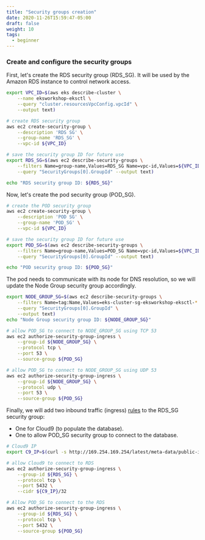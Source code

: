 ```yaml
---
title: "Security groups creation"
date: 2020-11-26T15:59:47-05:00
draft: false
weight: 10
tags:
  - beginner
---
```


### Create and configure the security groups

First, let's create the RDS security group (RDS_SG). It will be used by the Amazon RDS instance to control network access.

```bash
export VPC_ID=$(aws eks describe-cluster \
    --name eksworkshop-eksctl \
    --query "cluster.resourcesVpcConfig.vpcId" \
    --output text)

# create RDS security group
aws ec2 create-security-group \
    --description 'RDS SG' \
    --group-name 'RDS_SG' \
    --vpc-id ${VPC_ID}

# save the security group ID for future use
export RDS_SG=$(aws ec2 describe-security-groups \
    --filters Name=group-name,Values=RDS_SG Name=vpc-id,Values=${VPC_ID} \
    --query "SecurityGroups[0].GroupId" --output text)

echo "RDS security group ID: ${RDS_SG}"
```

Now, let's create the pod security group (POD_SG).

```bash
# create the POD security group
aws ec2 create-security-group \
    --description 'POD SG' \
    --group-name 'POD_SG' \
    --vpc-id ${VPC_ID}

# save the security group ID for future use
export POD_SG=$(aws ec2 describe-security-groups \
    --filters Name=group-name,Values=POD_SG Name=vpc-id,Values=${VPC_ID} \
    --query "SecurityGroups[0].GroupId" --output text)

echo "POD security group ID: ${POD_SG}"
```

The pod needs to communicate with its node for DNS resolution, so we will update the Node Group security group accordingly.

```bash
export NODE_GROUP_SG=$(aws ec2 describe-security-groups \
    --filters Name=tag:Name,Values=eks-cluster-sg-eksworkshop-eksctl-* Name=vpc-id,Values=${VPC_ID} \
    --query "SecurityGroups[0].GroupId" \
    --output text)
echo "Node Group security group ID: ${NODE_GROUP_SG}"

# allow POD_SG to connect to NODE_GROUP_SG using TCP 53
aws ec2 authorize-security-group-ingress \
    --group-id ${NODE_GROUP_SG} \
    --protocol tcp \
    --port 53 \
    --source-group ${POD_SG}

# allow POD_SG to connect to NODE_GROUP_SG using UDP 53
aws ec2 authorize-security-group-ingress \
    --group-id ${NODE_GROUP_SG} \
    --protocol udp \
    --port 53 \
    --source-group ${POD_SG}
```

Finally, we will add two inbound traffic (ingress) [rules](https://docs.aws.amazon.com/vpc/latest/userguide/VPC_SecurityGroups.html#SecurityGroupRules) to the RDS_SG security group:

* One for Cloud9 (to populate the database).
* One to allow POD_SG security group to connect to the database.

```bash
# Cloud9 IP
export C9_IP=$(curl -s http://169.254.169.254/latest/meta-data/public-ipv4)

# allow Cloud9 to connect to RDS
aws ec2 authorize-security-group-ingress \
    --group-id ${RDS_SG} \
    --protocol tcp \
    --port 5432 \
    --cidr ${C9_IP}/32

# Allow POD_SG to connect to the RDS
aws ec2 authorize-security-group-ingress \
    --group-id ${RDS_SG} \
    --protocol tcp \
    --port 5432 \
    --source-group ${POD_SG}
```
